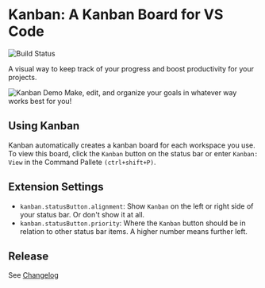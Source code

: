 # Kanban: A Kanban Board for VS Code

![Build Status](https://github.com/lbauskar/kanban/actions/workflows/main.yml/badge.svg)

A visual way to keep track of your progress and boost productivity for your projects.

![Kanban Demo](https://raw.githubusercontent.com/lbauskar/kanban/main/images/demo.gif)
Make, edit, and organize your goals in whatever way works best for you!

## Using Kanban

Kanban automatically creates a kanban board for each workspace you use. To view this board, click the ```Kanban``` button on the status bar or enter ```Kanban: View``` in the Command Pallete ```(ctrl+shift+P)```.

## Extension Settings

 - `kanban.statusButton.alignment`: Show ```Kanban``` on the left or right side of your status bar. Or don't show it at all.
 - `kanban.statusButton.priority`: Where the ```Kanban``` button should be in relation to other status bar items. A higher number means further left.

## Release 

See [Changelog](CHANGELOG.md)